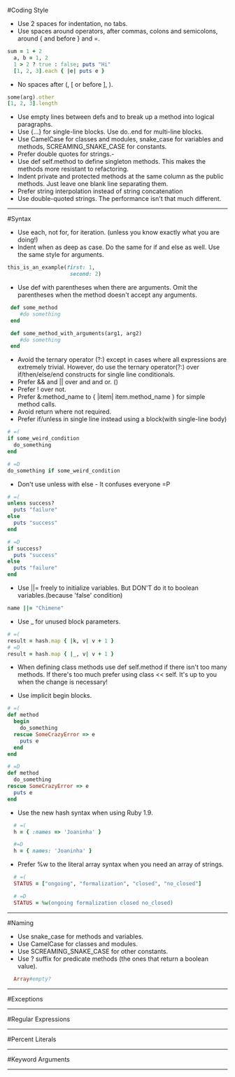 #Coding Style
- Use 2 spaces for indentation, no tabs.
- Use spaces around operators, after commas, colons and semicolons, around { and before } and =.
```ruby
sum = 1 + 2
  a, b = 1, 2
  1 > 2 ? true : false; puts "Hi"
  [1, 2, 3].each { |e| puts e }
```
- No spaces after (, [ or before ], ).
```ruby
some(arg).other
[1, 2, 3].length
```
- Use empty lines between defs and to break up a method into logical paragraphs.
- Use {...} for single-line blocks. Use do..end for multi-line blocks.
- Use CamelCase for classes and modules, snake_case for variables and methods, SCREAMING_SNAKE_CASE for constants.
- Prefer double quotes for strings.-
- Use def self.method to define singleton methods. This makes the methods more resistant to refactoring.
- Indent private and protected methods at the same column as the public methods. Just leave one blank line separating them.
- Prefer string interpolation instead of string concatenation
- Use double-quoted strings. The performance isn't that much different.

----------------------------------------------

#Syntax
- Use each, not for, for iteration. (unless you know exactly what you are doing!)
- Indent when as deep as case. Do the same for if and else as well. Use the same style for arguments.
```ruby
this_is_an_example(first: 1,
                    second: 2)
```
- Use def with parentheses when there are arguments. Omit the parentheses when the method doesn't accept any arguments.
```ruby
 def some_method
    #do something
 end

 def some_method_with_arguments(arg1, arg2)
    #do something
 end
```
- Avoid the ternary operator (?:) except in cases where all expressions are extremely trivial. However, do use the ternary operator(?:) over if/then/else/end constructs for single line conditionals.
- Prefer && and || over and and or. ()
- Prefer ! over not.
- Prefer &:method_name to { |item| item.method_name } for simple method calls.
- Avoid return where not required.
- Prefer if/unless in single line instead using a block(with single-line body)
```ruby
# =(
if some_weird_condition
  do_something
end

# =D
do_something if some_weird_condition
```
- Don't use unless with else - It confuses everyone =P
```ruby
# =(
unless success?
  puts "failure"
else
  puts "success"
end

# =D
if success?
  puts "success"
else
  puts "failure"
end
```
- Use ||= freely to initialize variables. But DON'T do it to boolean variables.(because 'false' condition)
```ruby
name ||= "Chimene"
```
- Use _ for unused block parameters.
```ruby
# =(
result = hash.map { |k, v| v + 1 }
# =D
result = hash.map { |_, v| v + 1 }
```

- When defining class methods use def self.method if there isn't too many methods. If there's too much prefer using class << self. It's up to you when the change is necessary!

- Use implicit begin blocks.
```ruby
# =(
def method
  begin
    do_something
  rescue SomeCrazyError => e
    puts e
  end
end

# =D
def method
  do_something
rescue SomeCrazyError => e
  puts e
end
```

- Use the new hash syntax when using Ruby 1.9.
```ruby
  # =(
  h = { :names => 'Joaninha' }

  #=D
  h = { names: 'Joaninha' }
```
- Prefer %w to the literal array syntax when you need an array of strings.
```ruby
  # =(
  STATUS = ["ongoing", "formalization", "closed", "no_closed"]

  # =D
  STATUS = %w(ongoing formalization closed no_closed)
```

--------------------------------------------

#Naming

- Use snake_case for methods and variables.
- Use CamelCase for classes and modules.
- Use SCREAMING_SNAKE_CASE for other constants.
- Use ? suffix for predicate methods (the ones that return a boolean value).
```ruby
  Array#empty?
```
--------------------------------------------

#Exceptions

--------------------------------------------


#Regular Expressions

------------------------------------------

#Percent Literals

------------------------------------------

#Keyword Arguments

-----------------------------------------

